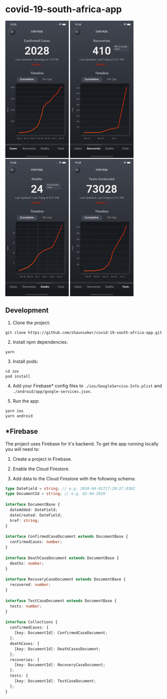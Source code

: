 # covid-19-south-africa-app

<div>
<img src="./screenshots/cases.png" width="200">
<img src="./screenshots/recoveries.png" width="200">
<img src="./screenshots/deaths.png" width="200">
<img src="./screenshots/tests.png" width="200">
</div>

## Development

1. Clone the project:

```
git clone https://github.com/shaunsaker/covid-19-south-africa-app.git
```

2. Install npm dependencies:

```
yarn
```

3. Install pods:

```
cd ios
pod install
```

4. Add your Firebase\* config files to `./ios/GoogleService-Info.plist` and `./android/app/google-services.json`.

5. Run the app:

```
yarn ios
yarn android
```

## \*Firebase

The project uses Firebase for it's backend. To get the app running locally you will need to:

1. Create a project in Firebase.

2. Enable the Cloud Firestore.

3. Add data to the Cloud Firestore with the following schema:

```typescript
type DateField = string; // e.g. 2020-04-01T17:20:27.038Z
type DocumentId = string; // e.g. 02-04-2020

interface DocumentBase {
  dateAdded: DateField;
  dateCreated: DateField;
  href: string;
}

interface ConfirmedCaseDocument extends DocumentBase {
  confirmedCases: number;
}

interface DeathCaseDocument extends DocumentBase {
  deaths: number;
}

interface RecoveryCaseDocument extends DocumentBase {
  recovered: number;
}

interface TestCaseDocument extends DocumentBase {
  tests: number;
}

interface Collections {
  confirmedCases: {
    [key: DocumentId]: ConfirmedCaseDocument;
  };
  deathCases: {
    [key: DocumentId]: DeathCasesDocument;
  };
  recoveries: {
    [key: DocumentId]: RecoveryCaseDocument;
  };
  tests: {
    [key: DocumentId]: TestCaseDocument;
  };
}
```
